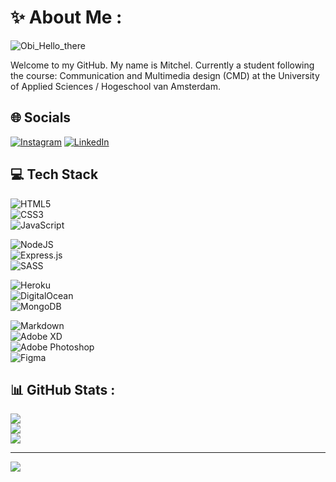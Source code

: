 # :sparkles: About Me :
![Obi_Hello_there](/assets/images/hello_there.gif)

Welcome to my GitHub. 
My name is Mitchel. Currently a student following the course: Communication and Multimedia design (CMD) at the University of Applied Sciences / Hogeschool van Amsterdam. 


## :globe_with_meridians: Socials
[![Instagram](https://img.shields.io/badge/Instagram-%23E4405F.svg?logo=Instagram&logoColor=white)](https://instagram.com/md.yami) 
[![LinkedIn](https://img.shields.io/badge/LinkedIn-%230077B5.svg?logo=linkedin&logoColor=white)](https://linkedin.com/in/mitchelstaal) 

## :computer: Tech Stack
![HTML5](https://img.shields.io/badge/html5-%23E34F26.svg?style=for-the-badge&logo=html5&logoColor=white)  
![CSS3](https://img.shields.io/badge/css3-%231572B6.svg?style=for-the-badge&logo=css3&logoColor=white)  
![JavaScript](https://img.shields.io/badge/javascript-%23323330.svg?style=for-the-badge&logo=javascript&logoColor=%23F7DF1E)   

![NodeJS](https://img.shields.io/badge/node.js-6DA55F?style=for-the-badge&logo=node.js&logoColor=white)   
![Express.js](https://img.shields.io/badge/express.js-%23404d59.svg?style=for-the-badge&logo=express&logoColor=%2361DAFB)   
![SASS](https://img.shields.io/badge/SASS-hotpink.svg?style=for-the-badge&logo=SASS&logoColor=white)   

![Heroku](https://img.shields.io/badge/heroku-%23430098.svg?style=for-the-badge&logo=heroku&logoColor=white)   
![DigitalOcean](https://img.shields.io/badge/DigitalOcean-%230167ff.svg?style=for-the-badge&logo=digitalOcean&logoColor=white)   
![MongoDB](https://img.shields.io/badge/MongoDB-%234ea94b.svg?style=for-the-badge&logo=mongodb&logoColor=white)   

![Markdown](https://img.shields.io/badge/markdown-%23000000.svg?style=for-the-badge&logo=markdown&logoColor=white)   
![Adobe XD](https://img.shields.io/badge/Adobe%20XD-470137?style=for-the-badge&logo=Adobe%20XD&logoColor=#FF61F6)   
![Adobe Photoshop](https://img.shields.io/badge/adobephotoshop-%2331A8FF.svg?style=for-the-badge&logo=adobephotoshop&logoColor=white)   	
![Figma](https://img.shields.io/badge/figma-%23F24E1E.svg?style=for-the-badge&logo=figma&logoColor=white)   

## :bar_chart: GitHub Stats :
![](https://github-readme-stats.vercel.app/api?username=mitchel-ds&theme=gotham&hide_border=true&include_all_commits=true&count_private=false)<br/>
![](https://github-readme-streak-stats.herokuapp.com/?user=mitchel-ds&theme=gotham&hide_border=true)<br/>
![](https://github-readme-stats.vercel.app/api/top-langs/?username=mitchel-ds&theme=gotham&hide_border=true&include_all_commits=true&count_private=false&layout=compact)

---
[![](https://visitcount.itsvg.in/api?id=mitchel-ds&icon=0&color=0)](https://visitcount.itsvg.in)
